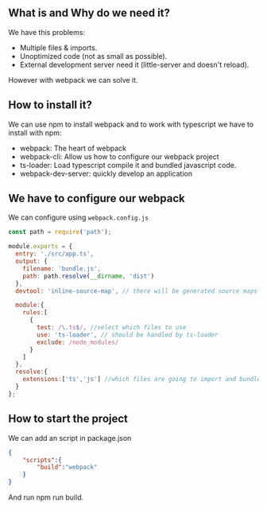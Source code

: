 ## What is and Why do we need it?

We have this problems:
- Multiple files & imports.
- Unoptimized code (not as small as possible).
- External development server need it (little-server and doesn't reload).

However with webpack we can solve it.

## How to install it?

We can use npm to install webpack and to work with typescript we have to install with npm:

- webpack: The heart of webpack
- webpack-cli: Allow us how to configure our webpack project
- ts-loader: Load typescript compile it and bundled javascript code.
- webpack-dev-server: quickly develop an application

## We have to configure our webpack

We can configure using `webpack.config.js`

```javascript
const path = require('path');

module.exports = {
  entry: './src/app.ts',
  output: {
    filename: 'bundle.js',
    path: path.resolve(__dirname, 'dist')
  },
  devtool: 'inline-source-map', // there will be generated source maps already and bundle together. NOTE: You need to have source-map in tsconfig.json activated

  module:{
    rules:[
      {
        test: /\.ts$/, //select which files to use
        use: 'ts-loader', // should be handled by ts-loader
        exclude: /node_modules/ 
      }
    ]
  },
  resolve:{
    extensions:['ts','js'] //which files are going to import and bundled together
  }
};
```
## How to start the project

We can add an script in package.json

```json
{
    "scripts":{
        "build":"webpack"
    }
}
```

And run npm run build.